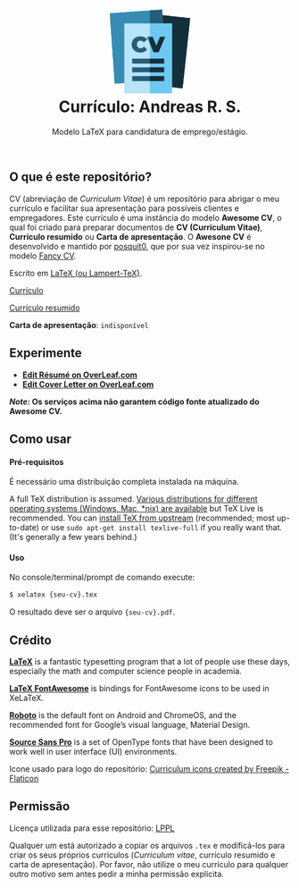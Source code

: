 <h1 align="center">
  <a href="https://gitlab.com/script0mux-info/cv" title="CV Andreas">
    <img alt="CV Andreas" src="./assets/curriculum-vitae.png" width="150px" height="150px" />
  </a>
  <br />
  Currículo: Andreas R. S.
</h1>

<p align="center">
  Modelo LaTeX para candidatura de emprego/estágio.
</p>

<div align="center">
  <!--
  <a href="https://www.paypal.me/posquit0">
    <img alt="Donate" src="https://img.shields.io/badge/Donate-PayPal-blue.svg" />
  </a>
  -->
  <!--
  <a href="https://circleci.com/gh/posquit0/Awesome-CV">
    <img alt="CircleCI" src="https://circleci.com/gh/posquit0/Awesome-CV.svg?style=shield" />
  </a>
  -->
  <!--
  <a href="https://raw.githubusercontent.com/posquit0/Awesome-CV/master/examples/resume.pdf">
    <img alt="Example Resume" src="https://img.shields.io/badge/resume-pdf-green.svg" />
  </a>
  -->
  <!--
  <a href="https://raw.githubusercontent.com/posquit0/Awesome-CV/master/examples/cv.pdf">
    <img alt="Example CV" src="https://img.shields.io/badge/cv-pdf-green.svg" />
  </a>
  -->
  <!--
  <a href="https://raw.githubusercontent.com/posquit0/Awesome-CV/master/examples/coverletter.pdf">
    <img alt="Example Coverletter" src="https://img.shields.io/badge/coverletter-pdf-green.svg" />
  </a>
  -->
</div>

<br />

## O que é este repositório?

CV (abreviação de *Curriculum Vitae*) é um repositório para abrigar o meu currículo e facilitar sua apresentação para possíveis clientes e empregadores. Este currículo é uma instância do modelo **Awesome CV**, o qual foi criado para preparar documentos de **CV (Curriculum Vitae)**, **Currículo resumido** ou **Carta de apresentação**. O **Awesone CV** é desenvolvido e mantido por [posquit0](https://github.com/posquit0/Awesome-CV), que por sua vez inspirou-se no modelo [Fancy CV](https://www.sharelatex.com/templates/cv-or-resume/fancy-cv).

Escrito em [LaTeX (ou Lampert-TeX)](https://www.latex-project.org/).

[Currículo](https://gitlab.com/script0mux-info/cv/-/blob/291e6a61e7d40f59b57896261a070fe70d45f20f/src/cv.pdf)

[Currículo resumido](https://gitlab.com/script0mux-info/cv/-/blob/291e6a61e7d40f59b57896261a070fe70d45f20f/src/resume.pdf)

**Carta de apresentação**: `indisponível`

## Experimente

* [**Edit Résumé on OverLeaf.com**](https://www.overleaf.com/latex/templates/awesome-cv/tvmzpvdjfqxp)
* [**Edit Cover Letter on OverLeaf.com**](https://www.overleaf.com/latex/templates/awesome-cv-cover-letter/pfzzjspkthbk)

**_Note:_ Os serviços acima não garantem código fonte atualizado do Awesome CV.**

## Como usar

#### Pré-requisitos

É necessário uma distribuição completa instalada na máquina.

A full TeX distribution is assumed.  [Various distributions for different operating systems (Windows, Mac, \*nix) are available](http://tex.stackexchange.com/q/55437) but TeX Live is recommended.
You can [install TeX from upstream](http://tex.stackexchange.com/q/1092) (recommended; most up-to-date) or use `sudo apt-get install texlive-full` if you really want that.  (It's generally a few years behind.)

#### Uso

No console/terminal/prompt de comando execute:

```bash
$ xelatex {seu-cv}.tex
```

O resultado deve ser o arquivo ``{seu-cv}.pdf``.

## Crédito

[**LaTeX**](http://www.latex-project.org) is a fantastic typesetting program that a lot of people use these days, especially the math and computer science people in academia.

[**LaTeX FontAwesome**](https://github.com/furl/latex-fontawesome) is bindings for FontAwesome icons to be used in XeLaTeX.

[**Roboto**](https://github.com/google/roboto) is the default font on Android and ChromeOS, and the recommended font for Google’s visual language, Material Design.

[**Source Sans Pro**](https://github.com/adobe-fonts/source-sans-pro) is a set of OpenType fonts that have been designed to work well in user interface (UI) environments.

Icone usado para logo do repositório: [Curriculum icons created by Freepik - Flaticon](https://www.flaticon.com/free-icons/curriculum)

## Permissão

Licença utilizada para esse repositório: [LPPL](https://gitlab.com/script0mux-info/cv/-/blob/29a04524ad637c436d9acb997313ead831a40f15/LICENSE.txt)

Qualquer um está autorizado a copiar os arquivos `.tex` e modificá-los para criar os seus próprios currículos (*Curriculum vitae*, currículo resumido e carta de apresentação). Por favor, não utilize o meu currículo para qualquer outro motivo sem antes pedir a minha permissão explícita.
